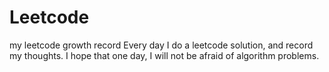 # Leetcode
my leetcode growth record
Every day I do a leetcode solution, and record my thoughts. I hope that one day, I will not be afraid of algorithm problems.
